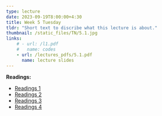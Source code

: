 ```yaml
---
type: lecture
date: 2023-09-19T8:00:00+4:30
title: Week 5 Tuesday
tldr: "Short text to discribe what this lecture is about."
thumbnail: /static_files/TN/5.1.jpg
links: 
    # - url: /l1.pdf
    #   name: codes
    - url: /lectures_pdfs/5.1.pdf
      name: lecture slides
---
```

**Readings:**
- [Readings 1](/readings_pdfs/week2/TH/r1.pdf)
- [Readings 2](/readings_pdfs/week2/TH/r2.pdf)
- [Readings 3](/readings_pdfs/week2/TH/r3.pdf)
- [Readings 4](/readings_pdfs/week2/TH/r4.pdf)


